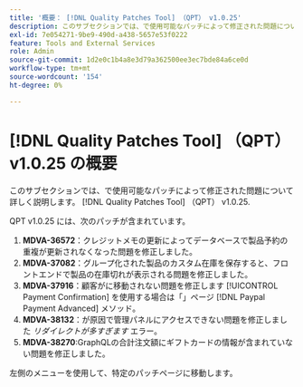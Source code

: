 ```yaml
---
title: '概要： [!DNL Quality Patches Tool] （QPT） v1.0.25'
description: このサブセクションでは、で使用可能なパッチによって修正された問題について詳しく説明します。 [!DNL Quality Patches Tool] （QPT） v1.0.25.
exl-id: 7e054271-9be9-490d-a438-5657e53f0222
feature: Tools and External Services
role: Admin
source-git-commit: 1d2e0c1b4a8e3d79a362500ee3ec7bde84a6ce0d
workflow-type: tm+mt
source-wordcount: '154'
ht-degree: 0%

---
```


# [!DNL Quality Patches Tool] （QPT） v1.0.25 の概要

このサブセクションでは、で使用可能なパッチによって修正された問題について詳しく説明します。 [!DNL Quality Patches Tool] （QPT） v1.0.25.

QPT v1.0.25 には、次のパッチが含まれています。

1. **MDVA-36572**：クレジットメモの更新によってデータベースで製品予約の重複が更新されなくなった問題を修正しました。
1. **MDVA-37082**：グループ化された製品のカスタム在庫を保存すると、フロントエンドで製品の在庫切れが表示される問題を修正しました。
1. **MDVA-37916**：顧客がに移動されない問題を修正します [!UICONTROL Payment Confirmation] を使用する場合は「」ページ [!DNL Paypal Payment Advanced] メソッド。
1. **MDVA-38132**：が原因で管理パネルにアクセスできない問題を修正しました *リダイレクトが多すぎます* エラー。
1. **MDVA-38270**:GraphQLの合計注文額にギフトカードの情報が含まれていない問題を修正しました。

左側のメニューを使用して、特定のパッチページに移動します。
